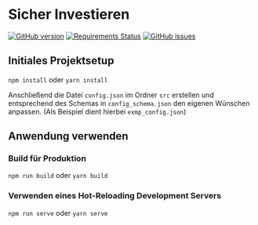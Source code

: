 # Sicher Investieren
[![GitHub version](https://badge.fury.io/gh/educorvi%2Fedi_sicherinvestieren.svg)](https://badge.fury.io/gh/educorvi%2Fedi_sicherinvestieren)
[![Requirements Status](https://requires.io/github/educorvi/edi_sicherinvestieren/requirements.svg?branch=master)](https://requires.io/github/educorvi/edi_sicherinvestieren/requirements/?branch=master)
[![GitHub issues](https://img.shields.io/github/issues/educorvi/edi_sicherinvestieren)](https://github.com/educorvi/edi_sicherinvestieren/issues)
## Initiales Projektsetup
``
npm install
``
oder
``
yarn install
``

Anschließend die Datei `` config.json `` im Ordner `` src `` erstellen und entsprechend des Schemas in `` config_schema.json `` den eigenen Wünschen anpassen. (Als Beispiel dient hierbei `` exmp_config.json ``) 

## Anwendung verwenden

### Build für Produktion
``
npm run build
``
oder
``
yarn build
``
### Verwenden eines Hot-Reloading Development Servers
``
npm run serve
``
oder
``
yarn serve
``
